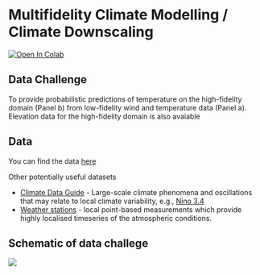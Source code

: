 # Multifidelity Climate Modelling / Climate Downscaling

[![Open In Colab](https://colab.research.google.com/assets/colab-badge.svg)](https://colab.research.google.com/drive/1taFsmIeD_DRUaURw37galciaRwp6sbIe?usp=sharing)

## Data Challenge
To provide probabilistic predictions of temperature on the high-fidelity domain (Panel b) from low-fidelity wind and temperature data (Panel a). Elevation data for the high-fidelity domain is also avaiable 

## Data

You can find the data [here](https://github.com/scotthosking/mf_modelling/tree/main/data)

Other potentially useful datasets
* [Climate Data Guide](https://climatedataguide.ucar.edu/climate-data) - Large-scale climate phenomena and oscillations that may relate to local climate variability, e.g., [Nino 3.4](https://climatedataguide.ucar.edu/climate-data/nino-sst-indices-nino-12-3-34-4-oni-and-tni)
* [Weather stations](https://github.com/scotthosking/get-station-data) - local point-based measurements which provide highly localised timeseries of the atmospheric conditions.

## Schematic of data challege
![](images/mf_setup.png)
